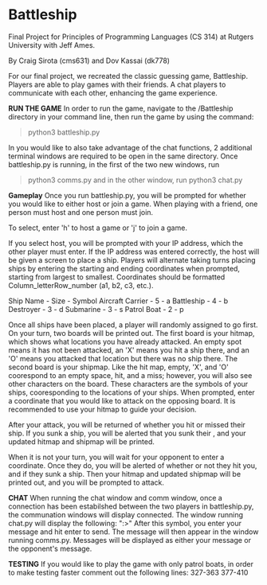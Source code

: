# Battleship
Final Project for Principles of Programming Languages (CS 314) at Rutgers University with Jeff Ames.

By Craig Sirota (cms631) and Dov Kassai (dk778)

For our final project, we recreated the classic guessing game, Battleship. Players are able to play games with their friends. A chat players to communicate with each other, enhancing the game experience.

**RUN THE GAME**
In order to run the game, navigate to the /Battleship directory in your command line, then run the game by using the command:
>python3 battleship.py

In you would like to also take advantage of the chat functions, 2 additional terminal windows are required to be open in the same directory. Once battleship.py is running, in the first of the two new windows, run
>python3 comms.py
and in the other window, run
>python3 chat.py


**Gameplay**
Once you run battleship.py, you will be prompted for whether you would like to either host or join a game. When playing with a friend, one person must host and one person must join.

To select, enter 'h' to host a game or 'j' to join a game.

If you select host, you will be prompted with your IP address, which the other player must enter. If the IP address was entered correctly, the host will be given a screen to place a ship. Players will alternate taking turns placing ships by entering the starting and ending coordinates when prompted, starting from largest to smallest. Coordinates should be formatted Column_letterRow_number (a1, b2, c3, etc.).

Ship Name - Size - Symbol
Aircraft Carrier - 5 - a
Battleship - 4 - b
Destroyer - 3 - d
Submarine - 3 - s
Patrol Boat - 2 - p

Once all ships have been placed, a player will randomly assigned to go first. On your turn, two boards will be printed out. The first board is your hitmap, which shows what locations you have already attacked. An empty spot means it has not been attacked, an 'X' means you hit a ship there, and an 'O' means you attacked that location but there was no ship there. The second board is your shipmap. Like the hit map, empty, 'X', and 'O' coorespond to an empty space, hit, and a miss; however, you will also see other characters on the board. These characters are the symbols of your ships, cooresponding to the locations of your ships. When prompted, enter a coordinate that you would like to attack on the opposing board. It is recommended to use your hitmap to guide your decision.

After your attack, you will be returned of whether you hit or missed their ship. If you sunk a ship, you will be alerted that you sunk their <ship name>, and your updated hitmap and shipmap will be printed.

When it is not your turn, you will wait for your opponent to enter a coordinate. Once they do, you will be alerted of whether or not they hit you, and if they sunk a ship. Then your hitmap and updated shipmap will be printed out, and you will be prompted to attack.

**CHAT**
When running the chat window and comm window, once a connection has been estabilshed between the two players in battleship.py, the communation windows will display connected. The window running chat.py will display the following:
":>"
After this symbol, you enter your message and hit enter to send. The message will then appear in the window running comms.py. Messages will be displayed as either your message or the opponent's message.


**TESTING**
If you would like to play the game with only patrol boats, in order to make testing faster comment out the following lines:
327-363
377-410
